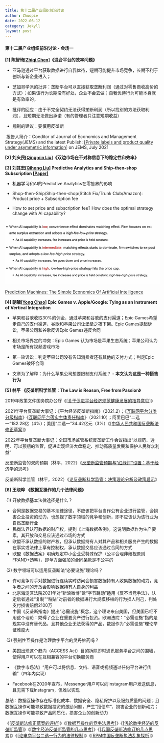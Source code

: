 ```yaml
---
title: 第十二届产业组织前沿讨论
author: Zhuopie
date: 2022-06-12
category: Jekyll
layout: post
---
```


#### 第十二届产业组织前沿讨论 - 会场一

**[1] 陈智琦[[Zhiqi Chen]](https://sites.google.com/site/zhiqichenswebsite/)《混合平台的效率问题》**

- 亚马逊通过平台获取数据进行自我优待，短期可能提升市场竞争，长期不利于创新与新企业进入；

- 芝加哥学派的批评：垄断平台可以直接获取垄断利润（通过对零售商收高价的方式）；如果该行为长期没有好处，企业不会去做；自我优待行为可能本身就是有效率的。

- 批评的回应：由于不完全契约无法获得垄断利润（所以找别的方法获取利润），且短期无法做出承诺（有的管理者只注意短期收益）

- 规制的建议：要慎用反垄断

​	报告人简介：Coeditor of  Journal of Economics and Management Strategy(JEMS) and the latest Publish: [[Private labels and product quality under asymmetric information]](https://onlinelibrary.wiley.com/doi/abs/10.1111/jems.12443) on JEMS, July 2021

**[2] 刘庆民[[Qingmin Liu]](https://sites.google.com/site/qingmin/home)《双边市场在不对称信息下的稳定性和效率》**

**[3] 刘其宏[[Qihong Liu]](https://qliu.oucreate.com/) Predictive Analytics and Ship-then-shop Subscription [[Paper]](https://github.com/Zhuopie/Zhuopie.github.io/blob/main/_pages/shipthenshop.pdf)**

- 机器学习和AI的Predictive Analytics在零售界的影响

- Shop-then-Ship/Ship-then-shop(Stitch Fix/Trunk Club/Amazon): Product price + Subscription fee

- How to set price and subscription fee? How does the optimal strategy change with AI capability? 

![AI-1](https://github.com/Zhuopie/Zhuopie.github.io/raw/main/_posts/AI-1.png)

[Prediction Machines: The Simple Economics Of Artificial Intelligence](https://github.com/Zhuopie/Zhuopie.github.io/blob/main/_pages/PredictionMachines.pdf)

**[4] 朝镛[[Yong Chao]](https://sites.google.com/view/yongchao) Epic Games v. Apple/Google: Tying as an Instrument of Vertical Integration**

- 苹果和谷歌收取30%的佣金，通过苹果和谷歌的支付渠道；Epic Games希望走自己的支付渠道，谷歌和苹果公司让堡垒之夜下架。Epic Games提起诉讼，苹果公司和谷歌反诉Epic Games违反合同

- 相关市场界定的冲突：Epic Games 认为市场是苹果生态系统；苹果公司认为市场是所有视频游戏市场

- 第一轮诉讼：判定苹果公司没有告知消费者还有其他的支付方式；判定Epic Games破坏合同

- 文章为了解释：为什么苹果公司想要限制支付系统？ - **本文认为这是一种搭售行为**

**[5] 林平 《反垄断科学监管：The Law is Reason, Free from Passion》**

2019年政策文件国务院办公厅《[[关于促进平台经济规范健康发展的指导意见]](https://github.com/Zhuopie/Zhuopie.github.io/blob/main/_pages/国务院办公厅关于促进平台经济规范健康发展的指导意见.pdf)》

2021年平台反垄断大事记：《平台经济反垄断指南》（2021.2）；《[互联网平台分类分级指南](https://github.com/Zhuopie/Zhuopie.github.io/blob/main/_pages/互联网平台分类分级指南.doc)》《[互联网平台落实主体责任指南](https://github.com/Zhuopie/Zhuopie.github.io/blob/main/_pages/互联网平台落实主体责任指南.docx)》（2021.10）；阿里巴巴“二选一”182.28亿（4%）；美团“二选一”34.42亿元（3%）《[[中华人民共和国反垄断法修正草案]](https://github.com/Zhuopie/Zhuopie.github.io/blob/main/_pages/中华人民共和国反垄断法修正草案.pdf)》

2022年平台反垄断大事记：全国市场监管系统反垄断工作会议指出“以规范、透明、可以预期的监管，促进宏观经济大盘稳定、推动高质量发展和保护人民群众利益”

反垄断监管的双向预期（林平，2022）《[反垄断监管预期与“红绿灯”设置：基于经济学的思考](https://github.com/Zhuopie/Zhuopie.github.io/blob/main/_pages/反垄断监管预期.pdf)》

反垄断科学监管（林平，2022）《[论反垄断科学监管：决策理论分析及政策启示](https://github.com/Zhuopie/Zhuopie.github.io/blob/main/_pages/论反垄断科学监管.pdf)》

**[6] 王晓晔 《数据互操作的几个法律问题》**

​	(1) 开放数据基本法律途径是什么？

- 合同是数据交易的基本法律途径，不应该把平台当作公有企业进行监管，会损害企业投资的动力，也忽视了数字领域的竞争和创新，即不应该认为该行业为自然垄断行业
- 民商法界认可数据的财产权，提到《上海数据条例》，这说明数据作为生产要素，其开放和交易应该通过市场的方式
- 欧盟不承认数据的财产权，但承认数据持有人对其产品和相关服务产生的数据在事实或法律上享有控制权，承认数据交易应该通过合同的方式
- 欧盟《数据法案》明确规定中小企业受特殊保护（公平合理非歧视原则FRAND+透明），即单方面强加的合同条款是不公平的

​	(2) 数字领域可以适用反垄断法“必要设施”理论吗？

- 许可竞争对手对数据进行连续实时访问会损害数据持有人收集数据的动力，竞争者之间的开放会影响数据持有人自身的利益
- 北京海淀区法院2021年对“新浪微博”诉“字节跳动”适用《反不当竞争法》，认定后者通过“复制”“粘贴”对前者的数据进行大规模移植的行为损人利己，判处支付损害赔偿2100万
- 中国《反垄断指南》提出“必需设施”概念，这个理论来自美国，但美国已经不用这个理论：妨碍了企业在重要资产进行投资。欧洲法院：“必需设施”指的是现实中没有替代品，且其他企业无法获得的产品，数据作为“必需设施”理论举证难度大

​	(3) 强制性互操作是治理数字平台的灵丹妙药吗？

- 美国出现这个趋向（ACCESS Act）目的拆除即时通讯服务平台之间的围墙，使得用户可以在互相兼容的平台切换服务商

- 《数字市场法》“用户可以将信息、文档、语音或视频通过任何平台进行传输”（四年内实现）

- Facebook在2020年宣布，Messenger用户可以向Instagram用户发送信息，且无需下载Instagram，但难以实现

总结：数据互操作存在标准化成本、数据安全、隐私保护以及服务质量的问题；且数据互操作可能导致数据投资的激励问题，产生“搭便车”，损害企业的创新动力；数据互操作可能导致产品同质化，损害企业的创新动力

《[[反垄断法修正草案的评析]](https://github.com/Zhuopie/Zhuopie.github.io/blob/main/_pages/反垄断法修正草案的评析王晓晔.pdf)》《[[数据互操作的竞争法思考]](https://github.com/Zhuopie/Zhuopie.github.io/blob/main/_pages/数据互操作的竞争法思考王晓晔.pdf)》《[[浅论数字经济的反垄断监管]](https://github.com/Zhuopie/Zhuopie.github.io/blob/main/_pages/浅论数字经济的反垄断监管王晓晔.pdf)》《[[数字经济反垄断监管的几点思考]](https://github.com/Zhuopie/Zhuopie.github.io/blob/main/_pages/数字经济反垄断监管的几点思考王晓晔.pdf)》《[[我国反垄断法修订的几点思考]](https://github.com/Zhuopie/Zhuopie.github.io/blob/main/_pages/我国反垄断法修订的几点思考王晓晔.pdf)》《[[论电商平台二选一行为的法律规制]](https://github.com/Zhuopie/Zhuopie.github.io/blob/main/_pages/论电商平台二选一行为的法律规制王晓晔.pdf)》《[[RPM中国反垄断执法乱象探析]](https://github.com/Zhuopie/Zhuopie.github.io/blob/main/_pages/RPM中国反垄断执法乱象探析王晓晔.pdf)》






